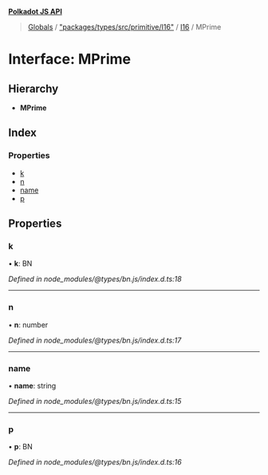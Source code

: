 **[Polkadot JS API](../README.md)**

> [Globals](../globals.md) / ["packages/types/src/primitive/I16"](../modules/_packages_types_src_primitive_i16_.md) / [I16](../classes/_packages_types_src_primitive_i16_.i16.md) / MPrime

# Interface: MPrime

## Hierarchy

* **MPrime**

## Index

### Properties

* [k](_packages_types_src_primitive_i16_.i16.mprime.md#k)
* [n](_packages_types_src_primitive_i16_.i16.mprime.md#n)
* [name](_packages_types_src_primitive_i16_.i16.mprime.md#name)
* [p](_packages_types_src_primitive_i16_.i16.mprime.md#p)

## Properties

### k

•  **k**: BN

*Defined in node_modules/@types/bn.js/index.d.ts:18*

___

### n

•  **n**: number

*Defined in node_modules/@types/bn.js/index.d.ts:17*

___

### name

•  **name**: string

*Defined in node_modules/@types/bn.js/index.d.ts:15*

___

### p

•  **p**: BN

*Defined in node_modules/@types/bn.js/index.d.ts:16*
